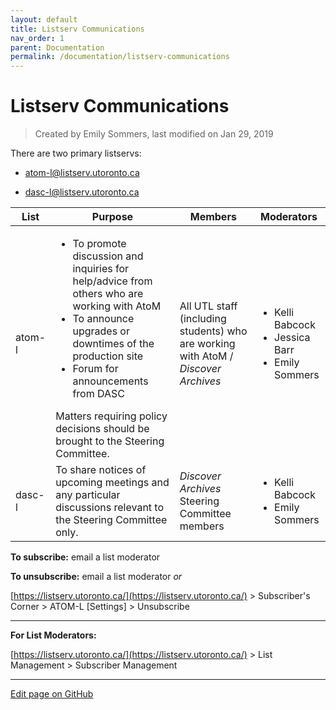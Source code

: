 ```yaml
---
layout: default
title: Listserv Communications
nav_order: 1
parent: Documentation
permalink: /documentation/listserv-communications
---
```


# Listserv Communications  

> Created by Emily Sommers, last modified on Jan 29, 2019

There are two primary listservs:
* [atom-l@listserv.utoronto.ca](mailto:atom-l@listserv.utoronto.ca)

* [dasc-l@listserv.utoronto.ca](mailto:dasc-l@listserv.utoronto.ca)

| **List** | **Purpose** | **Members** | **Moderators** |
|---|---|---|---|
| atom-l |  <ul><li>To promote discussion and inquiries for help/advice from others who are working with AtoM</li><li>To announce upgrades or downtimes of the production site</li><li>Forum for announcements from DASC</li></ul>Matters requiring policy decisions should be brought to the Steering Committee. | All UTL staff (including students) who are working with AtoM / *Discover Archives* | <ul><li>Kelli Babcock</li><li>Jessica Barr</li><li>Emily Sommers</li></ul> |
| dasc-l | To share notices of upcoming meetings and any particular discussions relevant to the Steering Committee only. | *Discover Archives* Steering Committee members | <ul><li>Kelli Babcock</li><li>Emily Sommers</li></ul> |

**To subscribe:** email a list moderator

**To unsubscribe:** email a list moderator _or_

[https://listserv.utoronto.ca/](https://listserv.utoronto.ca/) > Subscriber's Corner > ATOM-L \[Settings\] > Unsubscribe

---

**For List Moderators:**

[https://listserv.utoronto.ca/](https://listserv.utoronto.ca/) > List Management > Subscriber Management

---

[Edit page on GitHub]()